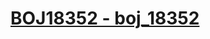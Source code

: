 # [BOJ18352 - boj_18352](https://www.acmicpc.net/problem/18352)
<!--tags: bfs, dijkstra's, graph, traversal-->
